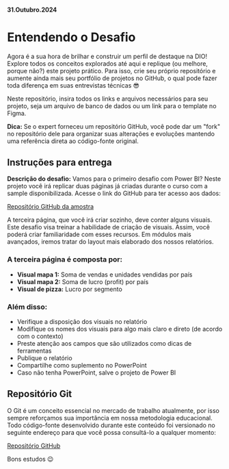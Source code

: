 #### 31.Outubro.2024

# Entendendo o Desafio

Agora é a sua hora de brilhar e construir um perfil de destaque na DIO! Explore todos os conceitos explorados até aqui e replique (ou melhore, porque não?) este projeto prático. Para isso, crie seu próprio repositório e aumente ainda mais seu portfólio de projetos no GitHub, o qual pode fazer toda diferença em suas entrevistas técnicas 😎

Neste repositório, insira todos os links e arquivos necessários para seu projeto, seja um arquivo de banco de dados ou um link para o template no Figma.

**Dica:** Se o expert forneceu um repositório GitHub, você pode dar um "fork" no repositório dele para organizar suas alterações e evoluções mantendo uma referência direta ao código-fonte original.

## Instruções para entrega

**Descrição do desafio:** Vamos para o primeiro desafio com Power BI? Neste projeto você irá replicar duas páginas já criadas durante o curso com a sample disponibilizada. Acesse o link do GitHub para ter acesso aos dados:

[Repositório GitHub da amostra](https://github.com/julianazanelatto/power_bi_analyst)

A terceira página, que você irá criar sozinho, deve conter alguns visuais. Este desafio visa treinar a habilidade de criação de visuais. Assim, você poderá criar familiaridade com esses recursos. Em módulos mais avançados, iremos tratar do layout mais elaborado dos nossos relatórios.

### A terceira página é composta por:

- **Visual mapa 1:** Soma de vendas e unidades vendidas por país
- **Visual mapa 2:** Soma de lucro (profit) por país
- **Visual de pizza:** Lucro por segmento

### Além disso:

- Verifique a disposição dos visuais no relatório
- Modifique os nomes dos visuais para algo mais claro e direto (de acordo com o contexto)
- Preste atenção aos campos que são utilizados como dicas de ferramentas
- Publique o relatório
- Compartilhe como suplemento no PowerPoint
- Caso não tenha PowerPoint, salve o projeto de Power BI

## Repositório Git

O Git é um conceito essencial no mercado de trabalho atualmente, por isso sempre reforçamos sua importância em nossa metodologia educacional. Todo código-fonte desenvolvido durante este conteúdo foi versionado no seguinte endereço para que você possa consultá-lo a qualquer momento:

[Repositório GitHub](https://github.com/julianazanelatto/power_bi_analyst)

Bons estudos 😉

